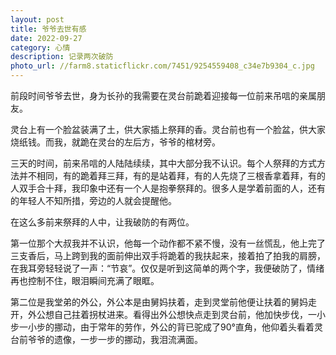 ```yaml
---
layout: post
title: 爷爷去世有感
date: 2022-09-27
category: 心情
description: 记录两次破防
photo_url: //farm8.staticflickr.com/7451/9254559408_c34e7b9304_c.jpg
---
```


前段时间爷爷去世，身为长孙的我需要在灵台前跪着迎接每一位前来吊唁的亲属朋友。

灵台上有一个脸盆装满了土，供大家插上祭拜的香。灵台前也有一个脸盆，供大家烧纸钱。而我，就跪在灵台的左后方，爷爷的棺材旁。

三天的时间，前来吊唁的人陆陆续续，其中大部分我不认识。每个人祭拜的方式方法并不相同，有的跪着拜三拜，有的是站着拜，有的人先烧了三根香拿着拜，有的人双手合十拜，我印象中还有一个人是抱拳祭拜的。很多人是学着前面的人，还有的年轻人不知所措，旁边的人就会提醒他。

在这么多前来祭拜的人中，让我破防的有两位。

第一位那个大叔我并不认识，他每一个动作都不紧不慢，没有一丝慌乱，他上完了三支香后，马上跨到我的面前伸出双手将跪着的我扶起来，接着拍了拍我的肩膀，在我耳旁轻轻说了一声：“节哀”。仅仅是听到这简单的两个字，我便破防了，情绪再也控制不住，眼泪瞬间充满了眼眶。

第二位是我堂弟的外公，外公本是由舅妈扶着，走到灵堂前他便让扶着的舅妈走开，外公想自己拄着拐杖进来。看得出外公想快点走到灵台前，他加快步伐，一小步一小步的挪动，由于常年的劳作，外公的背已驼成了90°直角，他仰着头看着灵台前爷爷的遗像，一步一步的挪动，我泪流满面。
